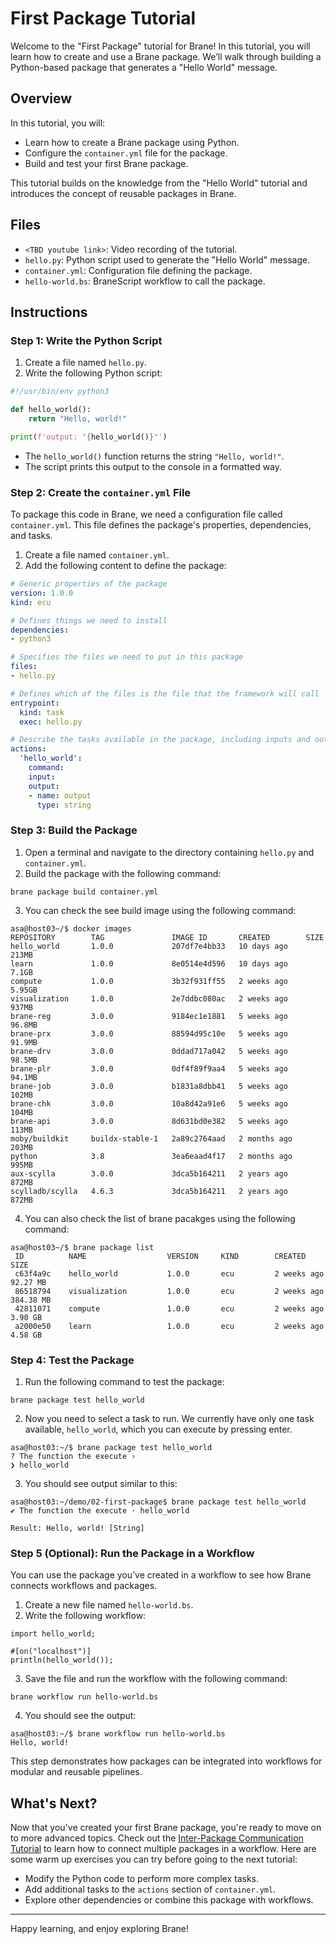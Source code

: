 # First Package Tutorial

Welcome to the "First Package" tutorial for Brane! In this tutorial, you will learn how to create and use a Brane package. We’ll walk through building a Python-based package that generates a "Hello World" message.

## Overview

In this tutorial, you will:
- Learn how to create a Brane package using Python.
- Configure the `container.yml` file for the package.
- Build and test your first Brane package.

This tutorial builds on the knowledge from the "Hello World" tutorial and introduces the concept of reusable packages in Brane.

## Files

- `<TBD youtube link>`: Video recording of the tutorial.
- `hello.py`: Python script used to generate the "Hello World" message.
- `container.yml`: Configuration file defining the package.
- `hello-world.bs`: BraneScript workflow to call the package.

## Instructions

### Step 1: Write the Python Script
1. Create a file named `hello.py`.
2. Write the following Python script:

```python
#!/usr/bin/env python3

def hello_world():
    return "Hello, world!"

print(f'output: "{hello_world()}"')

```

- The `hello_world()` function returns the string `"Hello, world!"`.
- The script prints this output to the console in a formatted way.

### Step 2: Create the `container.yml` File

To package this code in Brane, we need a configuration file called `container.yml`. This file defines the package's properties, dependencies, and tasks.

1. Create a file named `container.yml`.
2. Add the following content to define the package:

```YAML
# Generic properties of the package
version: 1.0.0
kind: ecu

# Defines things we need to install
dependencies:
- python3

# Specifies the files we need to put in this package
files:
- hello.py

# Defines which of the files is the file that the framework will call
entrypoint:
  kind: task
  exec: hello.py

# Describe the tasks available in the package, including inputs and outputs.
actions:
  'hello_world':
    command:
    input:
    output:
    - name: output
      type: string
```

### Step 3: Build the Package
1. Open a terminal and navigate to the directory containing `hello.py` and `container.yml`.
2. Build the package with the following command:

```
brane package build container.yml
```

3. You can check the see build image using the following command:

```
asa@host03~/$ docker images
REPOSITORY        TAG               IMAGE ID       CREATED        SIZE
hello_world       1.0.0             207df7e4bb33   10 days ago    213MB
learn             1.0.0             8e0514e4d596   10 days ago    7.1GB
compute           1.0.0             3b32f931ff55   2 weeks ago    5.95GB
visualization     1.0.0             2e7ddbc080ac   2 weeks ago    937MB
brane-reg         3.0.0             9184ec1e1881   5 weeks ago    96.8MB
brane-prx         3.0.0             88594d95c10e   5 weeks ago    91.9MB
brane-drv         3.0.0             0ddad717a042   5 weeks ago    98.5MB
brane-plr         3.0.0             0df4f89f9aa4   5 weeks ago    94.1MB
brane-job         3.0.0             b1831a8dbb41   5 weeks ago    102MB
brane-chk         3.0.0             10a8d42a91e6   5 weeks ago    104MB
brane-api         3.0.0             8d631bd0e382   5 weeks ago    113MB
moby/buildkit     buildx-stable-1   2a89c2764aad   2 months ago   203MB
python            3.8               3ea6eaad4f17   2 months ago   995MB
aux-scylla        3.0.0             3dca5b164211   2 years ago    872MB
scylladb/scylla   4.6.3             3dca5b164211   2 years ago    872MB
```

4. You can also check the list of brane pacakges using the following command:

```
asa@host03~/$ brane package list
 ID          NAME                  VERSION     KIND        CREATED          SIZE
 c63f4a9c    hello_world           1.0.0       ecu         2 weeks ago      92.27 MB
 86518794    visualization         1.0.0       ecu         2 weeks ago      384.38 MB
 42811071    compute               1.0.0       ecu         2 weeks ago      3.90 GB
 a2000e50    learn                 1.0.0       ecu         2 weeks ago      4.58 GB
```

### Step 4: Test the Package
1. Run the following command to test the package:

```
brane package test hello_world
```

2. Now you need to select a task to run. We currently have only one task available, `hello_world`, which you can execute by pressing enter.

```
asa@host03:~/$ brane package test hello_world
? The function the execute ›
❯ hello_world
```

3. You should see output similar to this:

```
asa@host03:~/demo/02-first-package$ brane package test hello_world
✔ The function the execute · hello_world

Result: Hello, world! [String]
```

### Step 5 (Optional): Run the Package in a Workflow
You can use the package you’ve created in a workflow to see how Brane connects workflows and packages. 

1. Create a new file named `hello-world.bs`.
2. Write the following workflow:

```
import hello_world;

#[on("localhost")]
println(hello_world());
```

3. Save the file and run the workflow with the following command:
```
brane workflow run hello-world.bs
```

4. You should see the output:
```
asa@host03:~/$ brane workflow run hello-world.bs
Hello, world!
```

This step demonstrates how packages can be integrated into workflows for modular and reusable pipelines.


## What's Next?

Now that you've created your first Brane package, you're ready to move on to more advanced topics. Check out the [Inter-Package Communication Tutorial](../03-inter-package-communication/README.md) to learn how to connect multiple packages in a workflow. Here are some warm up exercises you can try before going to the next tutorial:

- Modify the Python code to perform more complex tasks.
- Add additional tasks to the `actions` section of `container.yml`.
- Explore other dependencies or combine this package with workflows.

---

Happy learning, and enjoy exploring Brane!
